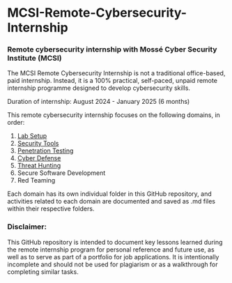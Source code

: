 # MCSI-Remote-Cybersecurity-Internship
### Remote cybersecurity internship with Mossé Cyber Security Institute (MCSI)

The MCSI Remote Cybersecurity Internship is not a traditional office-based, paid internship. Instead, it is a 100% practical, self-paced, unpaid remote internship programme designed to develop cybersecurity skills.

Duration of internship: August 2024 - January 2025 (6 months)

This remote cybersecurity internship focuses on the following domains, in order:
1. [Lab Setup](https://github.com/aaronamran/MCSI-Remote-Cybersecurity-Internship/blob/main/Lab%20Setup/CONTENTS-Lab-Setup.md)
2. [Security Tools](https://github.com/aaronamran/MCSI-Remote-Cybersecurity-Internship/blob/main/Security%20Tools/CONTENTS-security-tools.md)
3. [Penetration Testing](https://github.com/aaronamran/MCSI-Remote-Cybersecurity-Internship/blob/main/Penetration%20Testing/CONTENTS-penetration-testing.md)
4. [Cyber Defense ](https://github.com/aaronamran/MCSI-Remote-Cybersecurity-Internship/blob/main/Cyber%20Defense/CONTENTS-Cyber-Defense.md)
5. [Threat Hunting](https://github.com/aaronamran/MCSI-Remote-Cybersecurity-Internship/blob/main/Threat%20Hunting/CONTENTS-Threat-Hunting.md)
6. Secure Software Development
7. Red Teaming

Each domain has its own individual folder in this GitHub repository, and activities related to each domain are documented and saved as .md files within their respective folders.

### Disclaimer:
This GitHub repository is intended to document key lessons learned during the remote internship program for personal reference and future use, as well as to serve as part of a portfolio for job applications. It is intentionally incomplete and should not be used for plagiarism or as a walkthrough for completing similar tasks.

